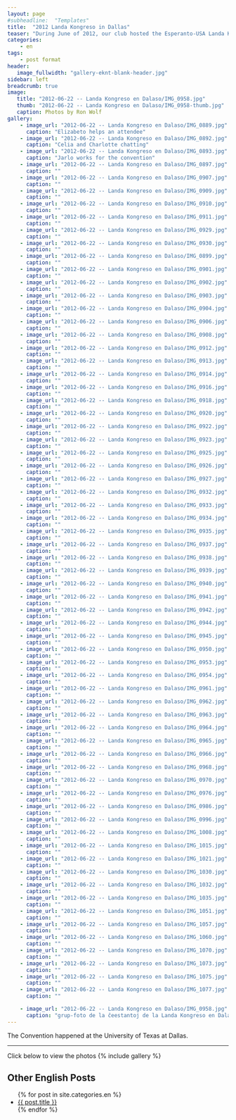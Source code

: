 ```yaml
---
layout: page
#subheadline:  "Templates"
title:  "2012 Landa Kongreso in Dallas"
teaser: "During June of 2012, our club hosted the Esperanto-USA Landa Kongreso in Dallas.  Almost the whole club attended the meeting."
categories:
    - en
tags:
    - post format
header:
   image_fullwidth: "gallery-eknt-blank-header.jpg"
sidebar: left
breadcrumb: true
image:
   title: "2012-06-22 -- Landa Kongreso en Dalaso/IMG_0958.jpg"
   thumb: "2012-06-22 -- Landa Kongreso en Dalaso/IMG_0958-thumb.jpg"
   caption: Photos by Ron Wolf
gallery:
    - image_url: "2012-06-22 -- Landa Kongreso en Dalaso/IMG_0889.jpg"
      caption: "Elizabeto helps an attendee"
    - image_url: "2012-06-22 -- Landa Kongreso en Dalaso/IMG_0892.jpg"
      caption: "Celia and Charlotte chatting"
    - image_url: "2012-06-22 -- Landa Kongreso en Dalaso/IMG_0893.jpg"
      caption: "Jarlo works for the convention"
    - image_url: "2012-06-22 -- Landa Kongreso en Dalaso/IMG_0897.jpg"
      caption: ""
    - image_url: "2012-06-22 -- Landa Kongreso en Dalaso/IMG_0907.jpg"
      caption: ""
    - image_url: "2012-06-22 -- Landa Kongreso en Dalaso/IMG_0909.jpg"
      caption: ""
    - image_url: "2012-06-22 -- Landa Kongreso en Dalaso/IMG_0910.jpg"
      caption: ""
    - image_url: "2012-06-22 -- Landa Kongreso en Dalaso/IMG_0911.jpg"
      caption: ""
    - image_url: "2012-06-22 -- Landa Kongreso en Dalaso/IMG_0929.jpg"
      caption: ""
    - image_url: "2012-06-22 -- Landa Kongreso en Dalaso/IMG_0930.jpg"
      caption: ""
    - image_url: "2012-06-22 -- Landa Kongreso en Dalaso/IMG_0899.jpg"
      caption: ""
    - image_url: "2012-06-22 -- Landa Kongreso en Dalaso/IMG_0901.jpg"
      caption: ""
    - image_url: "2012-06-22 -- Landa Kongreso en Dalaso/IMG_0902.jpg"
      caption: ""
    - image_url: "2012-06-22 -- Landa Kongreso en Dalaso/IMG_0903.jpg"
      caption: ""
    - image_url: "2012-06-22 -- Landa Kongreso en Dalaso/IMG_0904.jpg"
      caption: ""
    - image_url: "2012-06-22 -- Landa Kongreso en Dalaso/IMG_0906.jpg"
      caption: ""
    - image_url: "2012-06-22 -- Landa Kongreso en Dalaso/IMG_0908.jpg"
      caption: ""
    - image_url: "2012-06-22 -- Landa Kongreso en Dalaso/IMG_0912.jpg"
      caption: ""
    - image_url: "2012-06-22 -- Landa Kongreso en Dalaso/IMG_0913.jpg"
      caption: ""
    - image_url: "2012-06-22 -- Landa Kongreso en Dalaso/IMG_0914.jpg"
      caption: ""
    - image_url: "2012-06-22 -- Landa Kongreso en Dalaso/IMG_0916.jpg"
      caption: ""
    - image_url: "2012-06-22 -- Landa Kongreso en Dalaso/IMG_0918.jpg"
      caption: ""
    - image_url: "2012-06-22 -- Landa Kongreso en Dalaso/IMG_0920.jpg"
      caption: ""
    - image_url: "2012-06-22 -- Landa Kongreso en Dalaso/IMG_0922.jpg"
      caption: ""
    - image_url: "2012-06-22 -- Landa Kongreso en Dalaso/IMG_0923.jpg"
      caption: ""
    - image_url: "2012-06-22 -- Landa Kongreso en Dalaso/IMG_0925.jpg"
      caption: ""
    - image_url: "2012-06-22 -- Landa Kongreso en Dalaso/IMG_0926.jpg"
      caption: ""
    - image_url: "2012-06-22 -- Landa Kongreso en Dalaso/IMG_0927.jpg"
      caption: ""
    - image_url: "2012-06-22 -- Landa Kongreso en Dalaso/IMG_0932.jpg"
      caption: ""
    - image_url: "2012-06-22 -- Landa Kongreso en Dalaso/IMG_0933.jpg"
      caption: ""
    - image_url: "2012-06-22 -- Landa Kongreso en Dalaso/IMG_0934.jpg"
      caption: ""
    - image_url: "2012-06-22 -- Landa Kongreso en Dalaso/IMG_0935.jpg"
      caption: ""
    - image_url: "2012-06-22 -- Landa Kongreso en Dalaso/IMG_0937.jpg"
      caption: ""
    - image_url: "2012-06-22 -- Landa Kongreso en Dalaso/IMG_0938.jpg"
      caption: ""
    - image_url: "2012-06-22 -- Landa Kongreso en Dalaso/IMG_0939.jpg"
      caption: ""
    - image_url: "2012-06-22 -- Landa Kongreso en Dalaso/IMG_0940.jpg"
      caption: ""
    - image_url: "2012-06-22 -- Landa Kongreso en Dalaso/IMG_0941.jpg"
      caption: ""
    - image_url: "2012-06-22 -- Landa Kongreso en Dalaso/IMG_0942.jpg"
      caption: ""
    - image_url: "2012-06-22 -- Landa Kongreso en Dalaso/IMG_0944.jpg"
      caption: ""
    - image_url: "2012-06-22 -- Landa Kongreso en Dalaso/IMG_0945.jpg"
      caption: ""
    - image_url: "2012-06-22 -- Landa Kongreso en Dalaso/IMG_0950.jpg"
      caption: ""
    - image_url: "2012-06-22 -- Landa Kongreso en Dalaso/IMG_0953.jpg"
      caption: ""
    - image_url: "2012-06-22 -- Landa Kongreso en Dalaso/IMG_0954.jpg"
      caption: ""
    - image_url: "2012-06-22 -- Landa Kongreso en Dalaso/IMG_0961.jpg"
      caption: ""
    - image_url: "2012-06-22 -- Landa Kongreso en Dalaso/IMG_0962.jpg"
      caption: ""
    - image_url: "2012-06-22 -- Landa Kongreso en Dalaso/IMG_0963.jpg"
      caption: ""
    - image_url: "2012-06-22 -- Landa Kongreso en Dalaso/IMG_0964.jpg"
      caption: ""
    - image_url: "2012-06-22 -- Landa Kongreso en Dalaso/IMG_0965.jpg"
      caption: ""
    - image_url: "2012-06-22 -- Landa Kongreso en Dalaso/IMG_0966.jpg"
      caption: ""
    - image_url: "2012-06-22 -- Landa Kongreso en Dalaso/IMG_0968.jpg"
      caption: ""
    - image_url: "2012-06-22 -- Landa Kongreso en Dalaso/IMG_0970.jpg"
      caption: ""
    - image_url: "2012-06-22 -- Landa Kongreso en Dalaso/IMG_0976.jpg"
      caption: ""
    - image_url: "2012-06-22 -- Landa Kongreso en Dalaso/IMG_0986.jpg"
      caption: ""
    - image_url: "2012-06-22 -- Landa Kongreso en Dalaso/IMG_0996.jpg"
      caption: ""
    - image_url: "2012-06-22 -- Landa Kongreso en Dalaso/IMG_1008.jpg"
      caption: ""
    - image_url: "2012-06-22 -- Landa Kongreso en Dalaso/IMG_1015.jpg"
      caption: ""
    - image_url: "2012-06-22 -- Landa Kongreso en Dalaso/IMG_1021.jpg"
      caption: ""
    - image_url: "2012-06-22 -- Landa Kongreso en Dalaso/IMG_1030.jpg"
      caption: ""
    - image_url: "2012-06-22 -- Landa Kongreso en Dalaso/IMG_1032.jpg"
      caption: ""
    - image_url: "2012-06-22 -- Landa Kongreso en Dalaso/IMG_1035.jpg"
      caption: ""
    - image_url: "2012-06-22 -- Landa Kongreso en Dalaso/IMG_1051.jpg"
      caption: ""
    - image_url: "2012-06-22 -- Landa Kongreso en Dalaso/IMG_1057.jpg"
      caption: ""
    - image_url: "2012-06-22 -- Landa Kongreso en Dalaso/IMG_1060.jpg"
      caption: ""
    - image_url: "2012-06-22 -- Landa Kongreso en Dalaso/IMG_1070.jpg"
      caption: ""
    - image_url: "2012-06-22 -- Landa Kongreso en Dalaso/IMG_1073.jpg"
      caption: ""
    - image_url: "2012-06-22 -- Landa Kongreso en Dalaso/IMG_1075.jpg"
      caption: ""
    - image_url: "2012-06-22 -- Landa Kongreso en Dalaso/IMG_1077.jpg"
      caption: ""

    - image_url: "2012-06-22 -- Landa Kongreso en Dalaso/IMG_0958.jpg"
      caption: "grup-foto de la ĉeestantoj de la Landa Kongreso en Dalaso"
---
```

The Convention happened at the University of Texas at Dallas.

<!--more-->
--------------------------
Click below to view the photos
{% include gallery %}


## Other English Posts

<ul>
    {% for post in site.categories.en %}
    <li><a href="{{ site.url }}{{ site.baseurl }}{{ post.url }}">{{ post.title }}</a></li>
    {% endfor %}
</ul>